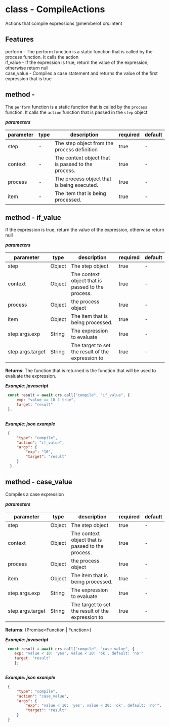 # class - CompileActionsActions that compile expressions @memberof crs.intent    ## Features perform - The perform function is a static function that is called by the process function. It calls the action   if_value - If the expression is true, return the value of the expression, otherwise return null   case_value - Compiles a case statement and returns the value of the first expression that is true  ## method - The `perform` function is a static function that is called by the `process` function. It calls the `action` function that is passed in the `step` object  ***parameters***|parameter|type|description|required|default||---------|----|-----------|--------|-------||step|-|The step object from the process definition|true|-||context|-|The context object that is passed to the process.|true|-||process|-|The process object that is being executed.|true|-||item|-|The item that is being processed.|true|-|## method - if_valueIf the expression is true, return the value of the expression, otherwise return null  ***parameters***|parameter|type|description|required|default||---------|----|-----------|--------|-------||step|Object|The step object|true|-||context|Object|The context object that is passed to the process.|true|-||process|Object|the process object|true|-||item|Object|The item that is being processed.|true|-||step.args.exp|String|The expression to evaluate|true|-||step.args.target|String|The target to set the result of the expression to|true|-|**Returns**: The function that is returned is the function that will be used to evaluate the expression.  ***Example: javascript<example>***```js const result = await crs.call("compile", "if_value", {       exp: "value == 10 ? true",       target: "result"   };    ```***Example: json example***```json {       "type": "compile",       "action": "if_value",       "args": {           "exp": "10",           "target": "result"       }    }  ```## method - case_valueCompiles a case expression***parameters***|parameter|type|description|required|default||---------|----|-----------|--------|-------||step|Object|The step object|true|-||context|Object|The context object that is passed to the process.|true|-||process|Object|the process object|true|-||item|Object|The item that is being processed.|true|-||step.args.exp|String|The expression to evaluate|true|-||step.args.target|String|The target to set the result of the expression to|true|-|**Returns**: {Promise<Function | Function>}  ***Example: javascript<example>***```js const result = await crs.call("compile", "case_value", {      exp: "value < 10: 'yes', value < 20: 'ok', default: 'no'"      target: "result"      };    ```***Example: json example***```json {       "type": "compile",       "action": "case_value",       "args": {           "exp": "value < 10: 'yes', value < 20: 'ok', default: 'no'",           "target": "result"       }   }  ```